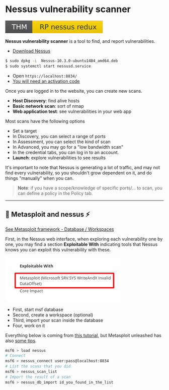 # Nessus vulnerability scanner

[![rpnessusredux](../../_badges/thm/rpnessusredux.svg)](https://tryhackme.com/room/rpnessusredux)

<div class="row row-cols-md-2"><div>

**Nessus vulnerability scanner** is a tool to find, and report vulnerabilities.

* [Download Nessus](https://www.tenable.com/downloads/nessus)

```bash
$ sudo dpkg -i  Nessus-10.3.0-ubuntu1404_amd64.deb
$ sudo systemctl start nessusd.service
```

* Open `https://localhost:8834/`
* [You will need an activation code](https://www.tenable.com/products/nessus/nessus-essentials)
</div><div>

Once you are logged in to the website, you can create new scans.

* **Host Discovery**: find alive hosts
* **Basic network scan**: sort of nmap
* **Web application test**: see vulnerabilities in your web app

Most scans have the following options

* Set a target
* In Discovery, you can select a range of ports
* In Assessment, you can select the kind of scan
* In Advanced, you may go for a "low bandwidth scan"
* In the credential tabs, you can log in to an account.
* **Launch**: explore vulnerabilities to see results

It's important to note that Nessus is generating a lot of traffic, and may not find every vulnerability, so you shouldn't grow dependent on it, and do things "manually" when you can.

</div></div>

> **Note**: if you have a scope/knowledge of specific ports/... to scan, you can define a policy in the Policy tab.<br>

<hr class="sep-both">

## 🥳 Metasploit and nessus ⚡

[See Metasploit framework - Database / Workspaces](/cybersecurity/exploitation/general/metasploit/msfconsole.md#-the-metasploit-database-)

<div class="row row-cols-md-2"><div>

First, in the Nessus web interface, when exploring each vulnerability one by one, you may find a section **Exploitable With** indicating tools that Nessus knows you can exploit this vulnerability with these.

![nessus_exploit_with](_images/nessus_exploit_with.png)

* First, start msf database
* Second, create a workspace (optional)
* Third, import your scan inside the database
* Four, work on it
</div><div>

Everything below is coming from [this tutorial](https://scubarda.com/2015/11/16/launching-nessus-scans-inside-metasploit/), but Metasploit unleashed has also [some tips](https://www.offensive-security.com/metasploit-unleashed/working-with-nessus/).

```bash
msf6 > load nessus
# Connect
msf6 > nessus_connect user:pass@localhost:8834
# List the scans that you did
msf6 > nessus_scan_list
# Import the result of a scan
msf6 > nessus_db_import id_you_found_in_the_list
```
</div></div>